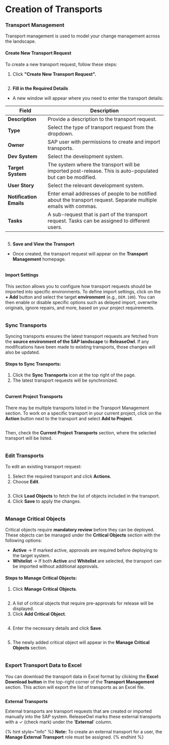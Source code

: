 # Creation of Transports

### **Transport Management**

Transport management is used to model your change management across the landscape.

#### **Create New Transport Request**

To create a new transport request, follow these steps:

1. Click **"Create New Transport Request".**

<figure><img src="../../.gitbook/assets/image (1289).png" alt=""><figcaption></figcaption></figure>

2. **Fill in the Required Details**

* A new window will appear where you need to enter the transport details:

| Field                   | Description                                                                                                       |
| ----------------------- | ----------------------------------------------------------------------------------------------------------------- |
| **Description**         | Provide a description to the transport request.                                                                   |
| **Type**                | Select the type of transport request from the dropdown.                                                           |
| **Owner**               | SAP user with permissions to create and import transports.                                                        |
| **Dev System**          | Select the development system.                                                                                    |
| **Target System**       | The system where the transport will be imported post-release. This is auto-populated but can be modified.         |
| **User Story**          | Select the relevant development system.                                                                           |
| **Notification Emails** | Enter email addresses of people to be notified about the transport request. Separate multiple emails with commas. |
| **Tasks**               | A sub-request that is part of the transport request. Tasks can be assigned to different users.                    |

<figure><img src="../../.gitbook/assets/image (3) (1) (1) (1) (1) (1) (1) (1) (1) (1) (1) (1) (1) (1) (1) (1).png" alt=""><figcaption></figcaption></figure>

5. **Save and View the Transport**

* Once created, the transport request will appear on the **Transport Management** homepage.

<figure><img src="../../.gitbook/assets/image (487).png" alt=""><figcaption></figcaption></figure>

#### **Import Settings**

This section allows you to configure how transport requests should be imported into specific environments. To define import settings, click on the **+ Add** button and select the target **environment** (e.g., `DEM.100`). You can then enable or disable specific options such as delayed import, overwrite originals, ignore repairs, and more, based on your project requirements.

<figure><img src="../../.gitbook/assets/image (1121).png" alt=""><figcaption></figcaption></figure>

### **Sync Transports**

Syncing transports ensures the latest transport requests are fetched from the **source environment of the SAP landscape** to **ReleaseOwl**. If any modifications have been made to existing transports, those changes will also be updated.

#### **Steps to Sync Transports:**

1. Click the **Sync Transports** icon at the top right of the page.
2. The latest transport requests will be synchronized.

<figure><img src="../../.gitbook/assets/image (1114).png" alt=""><figcaption></figcaption></figure>

#### Current Project Transports

There may be multiple transports listed in the Transport Management section. To work on a specific transport in your current project, click on the **Action** button next to the transport and select **Add to Project**. &#x20;

<figure><img src="../../.gitbook/assets/image (1115).png" alt=""><figcaption></figcaption></figure>

Then, check the **Current Project Transports** section, where the selected transport will be listed.

<figure><img src="../../.gitbook/assets/image (1116).png" alt=""><figcaption></figcaption></figure>

### Edit Transports

To edit an existing transport request:

1. Select the required transport and click **Actions**.
2. Choose **Edit**.

<figure><img src="../../.gitbook/assets/image (1118).png" alt=""><figcaption></figcaption></figure>

3. Click **Load Objects** to fetch the list of objects included in the transport.&#x20;
4. Click **Save** to apply the changes.

<figure><img src="../../.gitbook/assets/image (1117).png" alt=""><figcaption></figcaption></figure>

### **Manage Critical Objects**

Critical objects require **mandatory review** before they can be deployed. These objects can be managed under the **Critical Objects** section with the following options:

* **Active** → If marked active, approvals are required before deploying to the target system.
* **Whitelist** → If both **Active** and **Whitelist** are selected, the transport can be imported without additional approvals.

#### **Steps to Manage Critical Objects:**

1. Click **Manage Critical Objects**.

<figure><img src="../../.gitbook/assets/image (495).png" alt=""><figcaption></figcaption></figure>

2. A list of critical objects that require pre-approvals for release will be displayed.
3. Click **Add Critical Object**.

<figure><img src="../../.gitbook/assets/image (492).png" alt=""><figcaption></figcaption></figure>

4. Enter the necessary details and click **Save**.

<figure><img src="../../.gitbook/assets/image (493).png" alt=""><figcaption></figcaption></figure>

5. The newly added critical object will appear in the **Manage Critical Objects** section.

<figure><img src="../../.gitbook/assets/image (494).png" alt=""><figcaption></figcaption></figure>

### Export Transport Data to Excel

You can download the transport data in Excel format by clicking the **Excel Download button** in the top-right corner of the **Transport Management** section. This action will export the list of transports as an Excel file.

<figure><img src="../../.gitbook/assets/image (1119).png" alt=""><figcaption></figcaption></figure>

**External Transports**

External transports are transport requests that are created or imported manually into the SAP system. ReleaseOwl  marks these external transports with a ✓ (check mark) under the '**External**' column.

{% hint style="info" %}
**Note:** To create an external transport for a user, the **Manage External Transport** role must be assigned.
{% endhint %}

<figure><img src="../../.gitbook/assets/image (5) (1) (1).png" alt=""><figcaption></figcaption></figure>



<figure><img src="../../.gitbook/assets/image (4) (1) (1).png" alt=""><figcaption></figcaption></figure>

<figure><img src="../../.gitbook/assets/image (6) (1) (1).png" alt=""><figcaption></figcaption></figure>
